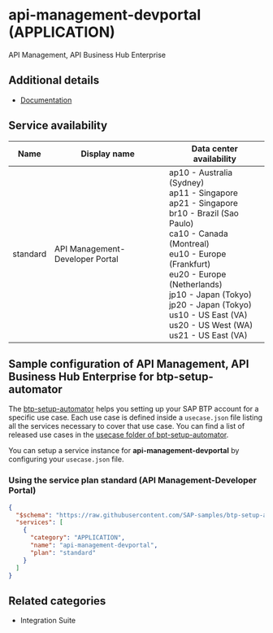 # api-management-devportal (APPLICATION)

API Management, API Business Hub Enterprise

## Additional details

- [Documentation](https://help.sap.com/viewer/product/SAP_CLOUD_PLATFORM_API_MANAGEMENT)

## Service availability

| Name | Display name | Data center availability  |
|------|----------------|---------------------------|
|  standard  |  API Management-Developer Portal  | ap10 - Australia (Sydney)<br> ap11 - Singapore<br> ap21 - Singapore<br> br10 - Brazil (Sao Paulo)<br> ca10 - Canada (Montreal)<br> eu10 - Europe (Frankfurt)<br> eu20 - Europe (Netherlands)<br> jp10 - Japan (Tokyo)<br> jp20 - Japan (Tokyo)<br> us10 - US East (VA)<br> us20 - US West (WA)<br> us21 - US East (VA)  |

## Sample configuration of **API Management, API Business Hub Enterprise** for btp-setup-automator

The [btp-setup-automator](https://github.com/SAP-samples/btp-setup-automator) helps you setting up your SAP BTP account for a specific use case. Each use case is defined inside a `usecase.json` file listing all the services necessary to cover that use case. You can find a list of released use cases in the [usecase folder of bpt-setup-automator](https://github.com/SAP-samples/btp-setup-automator/tree/main/usecases).

You can setup a service instance for **api-management-devportal** by configuring your `usecase.json` file.

### Using the service plan **standard** (API Management-Developer Portal)

```json
{
  "$schema": "https://raw.githubusercontent.com/SAP-samples/btp-setup-automator/main/libs/btpsa-usecase.json",
  "services": [
    {
      "category": "APPLICATION",
      "name": "api-management-devportal",
      "plan": "standard"
    }
  ]
}
```

## Related categories

- Integration Suite